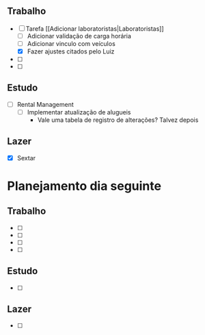## Trabalho
- [ ] Tarefa [[Adicionar laboratoristas|Laboratoristas]]
	- [ ] Adicionar validação de carga horária
	- [ ] Adicionar vinculo com veículos
	- [x] Fazer ajustes citados pelo Luiz
- [ ] 
- [ ] 
## Estudo
- [ ] Rental Management
	- [ ] Implementar atualização de alugueis
		- Vale uma tabela de registro de alterações? Talvez depois
## Lazer
- [x] Sextar

# Planejamento dia seguinte
## Trabalho
- [ ] 
- [ ] 
- [ ] 
- [ ] 
## Estudo
- [ ] 
## Lazer
- [ ] 

